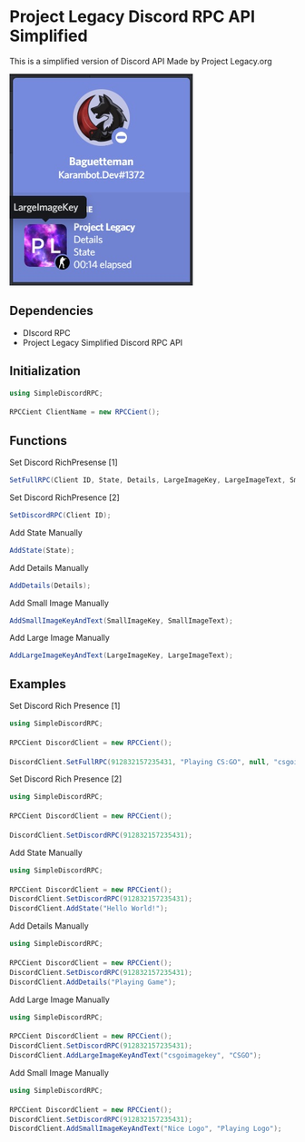 # Project Legacy Discord RPC API Simplified

This is a simplified version of Discord API Made by Project Legacy.org

![picture alt](https://raw.githubusercontent.com/KaramBotStudios-DEV1/Discord-RPC-API/main/Preview.jpg "Title is optional")

## Dependencies

 * DIscord RPC
 * Project Legacy Simplified Discord RPC API

## Initialization

```C#
using SimpleDiscordRPC;

RPCCient ClientName = new RPCCient();
```

## Functions

Set Discord RichPresense [1]

```C#
SetFullRPC(Client ID, State, Details, LargeImageKey, LargeImageText, SmallImageKey, SmallImageText);
```
Set Discord RichPresence [2]

```C#
SetDiscordRPC(Client ID);
```

Add State Manually

```C#
AddState(State);
```

Add Details Manually

```C#
AddDetails(Details);
```

Add Small Image Manually

```C#
AddSmallImageKeyAndText(SmallImageKey, SmallImageText);
```

Add Large Image Manually

```C#
AddLargeImageKeyAndText(LargeImageKey, LargeImageText);
```

## Examples

Set Discord Rich Presence [1]

```C#
using SimpleDiscordRPC;

RPCCient DiscordClient = new RPCCient();

DiscordClient.SetFullRPC(912832157235431, "Playing CS:GO", null, "csgoimagekey", "CS:GO", null, null);
```

Set Discord Rich Presence [2]

```C#
using SimpleDiscordRPC;

RPCCient DiscordClient = new RPCCient();

DiscordClient.SetDiscordRPC(912832157235431);
```

Add State Manually

```C#
using SimpleDiscordRPC;

RPCCient DiscordClient = new RPCCient();
DiscordClient.SetDiscordRPC(912832157235431);
DiscordClient.AddState("Hello World!");
```

Add Details Manually

```C#
using SimpleDiscordRPC;

RPCCient DiscordClient = new RPCCient();
DiscordClient.SetDiscordRPC(912832157235431);
DiscordClient.AddDetails("Playing Game");
```

Add Large Image Manually

```C#
using SimpleDiscordRPC;

RPCCient DiscordClient = new RPCCient();
DiscordClient.SetDiscordRPC(912832157235431);
DiscordClient.AddLargeImageKeyAndText("csgoimagekey", "CSGO");
```

Add Small Image Manually

```C#
using SimpleDiscordRPC;

RPCCient DiscordClient = new RPCCient();
DiscordClient.SetDiscordRPC(912832157235431);
DiscordClient.AddSmallImageKeyAndText("Nice Logo", "Playing Logo");
```
